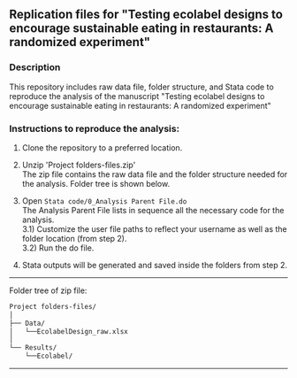 ## Replication files for "Testing ecolabel designs to encourage sustainable eating in restaurants: A randomized experiment"

### Description
This repository includes raw data file, folder structure, and Stata code to reproduce the analysis of the manuscript "Testing ecolabel designs to encourage sustainable eating in restaurants: A randomized experiment"

### Instructions to reproduce the analysis:

1) Clone the repository to a preferred location.

2) Unzip 'Project folders-files.zip'  
The zip file contains the raw data file and the folder structure needed for the analysis. Folder tree is shown below.

3) Open `Stata code/0_Analysis Parent File.do`  
The Analysis Parent File lists in sequence all the necessary code for the analysis.  
3.1) Customize the user file paths to reflect your username as well as the folder location (from step 2).  
3.2) Run the do file.

4) Stata outputs will be generated and saved inside the folders from step 2.  

*****

Folder tree of zip file:

```bash
Project folders-files/
│
├── Data/
│   └──EcolabelDesign_raw.xlsx
│
└── Results/
    └──Ecolabel/
```

*****
